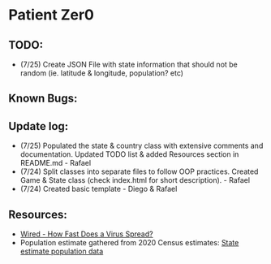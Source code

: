 # Patient Zer0

## TODO:

- (7/25) Create JSON File with state information that should not be random (ie. latitude & longitude, population? etc)

## Known Bugs:

## Update log:

- (7/25) Populated the state & country class with extensive comments and documentation. Updated TODO list & added Resources section in README.md - Rafael
- (7/24) Split classes into separate files to follow OOP practices. Created Game & State class (check index.html for short description). - Rafael
- (7/24) Created basic template - Diego & Rafael

## Resources:

- [Wired - How Fast Does a Virus Spread?](https://www.wired.com/story/how-fast-does-a-virus-spread/)
- Population estimate gathered from 2020 Census estimates: [State estimate population data](https://worldpopulationreview.com/state-rankings/state-densities)